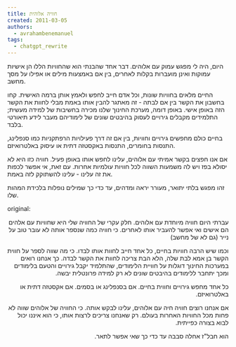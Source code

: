 ```yaml
---
title: חוויה אלוהית
created: 2011-03-05
authors:
  - avrahambenemanuel
tags:
  - chatgpt_rewrite
---
```


היום, היה לי מפגש עמוק עם אלוהים. דבר אחד שהבנתי הוא שהחוויות הללו הן אישיות עמוקות ואינן מועברות בקלות לאחרים, בין אם באמצעות מילים או אפילו על מסך מחשב.

החיים מלאים בחוויות שונות, וכל אדם חייב לחפש ולאמץ אותן ברמה האישית. קחו בחשבון את הקשר בין אם לבתה - זה מאתגר להבין אותו באמת מבלי לחוות את הקשר הזה באופן אישי. באופן דומה, מערכת החינוך שלנו מכירה בחשיבות של למידה מעשית; התלמידים מקבלים גירויים לעסוק בהיבטים שונים של לימודיהם מעבר לידע תיאורטי בלבד.

בחיים כולם מחפשים גירויים וחוויות, בין אם זה דרך פעילויות הרפתקניות כמו סנפלינג, התנסות בחומרים, התנסות באקסטזה דתית או עיסוק באלטרואיזם.

אם אנו חפצים בקשר אמיתי עם אלוהים, עלינו לחפש אותו באופן פעיל. חוויה כזו היא לא יסולא בפז ויש לה משמעות השווה לכל חוויות עולמיות אחרות. עם זאת, אי אפשר לכפות את זה עלינו - עלינו להשתוקק לזה באמת.

זהו מפגש בלתי יתואר, מעורר יראה ומדהים, עד כדי כך שמילים נופלות בלכידת המהות שלו.

original:
<div dir="rtl">
עברתי היום חוויה מיוחדת עם אלוהים. חלק עקרי של החוויה שלי היא שחוויות עם אלהים הם אישים ואי אפשר להעביר אותו לאחרים. כי חוויה כמה שנספר אותה לא עובר טוב על נייר (גם לא של מחשב)

וכמו שיש הרבה חוויות בחיים, כל אחד חייב לחוות אותו לבדו. כי מה שווה לספר על חווית הקשר בן אמא לבת שלה, הלא הבת צריכה לחוות את הקשר לבדה. כך אנחנו רואים במערכות החינוך דוגלות על חוויית הלימודים, שהתלמיד יקבל גירויים והטעם בלימודים ומכך יתחבר ללימודים בהיבטים שונים לא רק למידה פרונטלית יבשה.

כל אחד מחפש גירויים וחווית בחיים. אם בסנפלינג או בסמים. אם אקסטזה דתית או באלטרואיזם.

אם אנחנו רוצים חוויה חיה עם אלוהים, עלינו לבקש אותה. כי החוויה של אלוהים שווה לא פחות מכל החוויות האחרות בעולם. רק שאנחנו צריכים לרצות אותו, כי הוא איננו יכול לבוא בצורה כפייתית.

הוא חבל"ז אחלה סבבה עד כדי כך שאי אפשר לתאר.
</div>